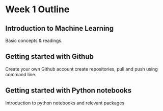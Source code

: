 # Week 1 Outline

## Introduction to Machine Learning
Basic concepts & readings.

## Getting started with Github
Create your own Github account create repositories, pull and push using command line. 

## Getting started with Python notebooks
Introduction to python notebooks and relevant packages
